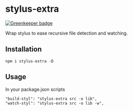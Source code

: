 # stylus-extra

[![Greenkeeper badge](https://badges.greenkeeper.io/Alexgalinier/stylus-exta.svg)](https://greenkeeper.io/)

Wrap stylus to ease recursive file detection and watching.

## Installation

```
npm i stylus-extra -D
```

## Usage

In your package.json scripts
```
"build-styl": "stylus-extra src -o lib",
"watch-styl": "stylus-extra src -o lib -w",
```
